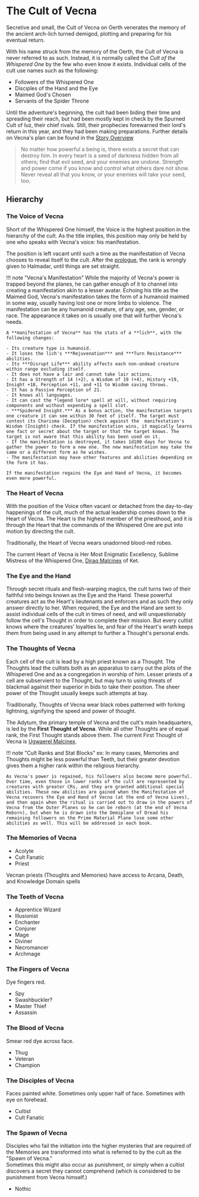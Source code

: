 # The Cult of Vecna

Secretive and small, the Cult of Vecna on Oerth venerates the memory of the ancient arch-lich turned demigod, plotting and preparing for his eventual return.  

With his name struck from the memory of the Oerth, the Cult of Vecna is never referred to as such. Instead, it is normally called the *Cult of the Whispered One* by the few who even know it exists. Individual cells of the cult use names such as the following:  

- Followers of the Whispered One
- Disciples of the Hand and the Eye
- Maimed God's Chosen
- Servants of the Spider Throne

Until the adventure's beginning, the cult had been biding their time and spreading their reach, but had been mostly kept in check by the Spurned Cult of Iuz, their chief rivals. Still, their prophecies forewarned their lord's return in this year, and they had been making preparations. Further details on Vecna's plan can be found in the [Story Overview](../overview.md#vecnas-plan)  

> No matter how powerful a being is, there exists a secret that can destroy him. In every heart is a seed of darkness hidden from all others; find that evil seed, and your enemies are undone. Strength and power come if you know and control what others dare not show. Never reveal all that you know, or your enemies will take your seed, too.  

## Hierarchy

### The Voice of Vecna

Short of the Whispered One himself, the Voice is the highest position in the hierarchy of the cult. As the title implies, this position may only be held by one who speaks with Vecna's voice: his manifestation.  

The position is left vacant until such a time as the manifestation of Vecna chooses to reveal itself to the cult. After the [prologue](../vl/0-a-prologue.md), the rank is wrongly given to Halmadar, until things are set straight.  

!!! note "Vecna's Manifestation"
    While the majority of Vecna's power is trapped beyond the planes, he can gather enough of it to channel into creating a manifestation akin to a lesser avatar. Echoing his title as the Maimed God, Vecna's manifestation takes the form of a humanoid maimed in some way, usually having lost one or more limbs to violence. The manifestation can be any humanoid creature, of any age, sex, gender, or race. The appearance it takes on is usually one that will further Vecna's needs.  

    A **manifestation of Vecna** has the stats of a **lich**, with the following changes:

    - Its creature type is humanoid.  
    - It loses the lich's ***Rejuvenation*** and ***Turn Resistance*** abilities.  
    - Its ***Disrupt Life*** ability affects each non-undead creature within range excluding itself.  
    - It does not have a lair and cannot take lair actions.  
    - It has a Strength of 14 (+2), a Wisdom of 19 (+4), History +19, Insight +18, Perception +11, and +11 to Wisdom saving throws.  
    - It has a Passive Perception of 21.  
    - It knows all languages.  
    - It can cast the *legend lore* spell at will, without requiring components and without expending a spell slot.  
    - ***Spidered Insight.*** As a bonus action, the manifestation targets one creature it can see within 30 feet of itself. The target must contest its Charisma (Deception) check against the  manifestation's Wisdom (Insight) check. If the manifestation wins, it magically learns one fact or secret about the target or that the target knows. The target is not aware that this ability has been used on it.  
    - If the manifestation is destroyed, it takes 1d100 days for Vecna to gather the power to form a new one. The new manifestation may take the same or a different form as he wishes.  
    - The manifestation may have other features and abilities depending on the form it has.  

    If the manifestation regains the Eye and Hand of Vecna, it becomes even more powerful.  

### The Heart of Vecna

With the position of the Voice often vacant or detached from the day-to-day happenings of the cult, much of the actual leadership comes down to the Heart of Vecna. The Heart is the highest member of the priesthood, and it is through the Heart that the commands of the Whispered One are put into motion by directing the cult.  

Traditionally, the Heart of Vecna wears unadorned blood-red robes.  

The current Heart of Vecna is Her Most Enigmatic Excellency, Sublime Mistress of the Whispered One, [Diraq Malcinex](dramatis-personae.md#diraq-malcinex) of Ket.  

### The Eye and the Hand

Through secret rituals and flesh-warping magics, the cult turns two of their faithful into beings known as the Eye and the Hand. These powerful creatures act as the Heart's lieutenants and enforcers and as such they only answer directly to her. When required, the Eye and the Hand are sent to assist individual cells of the cult in times of need, and will unquestionably follow the cell's Thought in order to complete their mission. But every cultist knows where the creatures' loyalties lie, and fear of the Heart's wrath keeps them from being used in any attempt to further a Thought's personal ends.  

### The Thoughts of Vecna

Each cell of the cult is lead by a high priest known as a Thought. The Thoughts lead the cultists both as an apparatus to carry out the plots of the Whispered One and as a congregation in worship of him. Lesser priests of a cell are subservient to the Thought, but may turn to using threats of blackmail against their superior in bids to take their position. The sheer power of the Thought usually keeps such attempts at bay.  

Traditionally, Thoughts of Vecna wear black robes patterned with forking lightning, signifying the speed and power of thought.  

The Adytum, the primary temple of Vecna and the cult's main headquarters, is led by the **First Thought of Vecna**. While all other Thoughts are of equal rank, the First Thought stands above them. The current First Thought of Vecna is [Ugwaerel Malcinex](../dvd/dramatis-personae.md#ugwaerel-malcinex).  

!!! note "Cult Ranks and Stat Blocks"
    ex: In many cases, Memories and Thoughts might be less powerful than Teeth, but their greater devotion gives them a higher rank within the religious hierarchy.
    
    As Vecna's power is regained, his followers also become more powerful. Over time, even those in lower ranks of the cult are represented by creatures with greater CRs, and they are granted additional special abilities. These new abilities are gained when the Manifestation of Vecna recovers the Eye and Hand of Vecna (at the end of Vecna Lives), and then again when the ritual is carried out to draw in the powers of Vecna from the Outer Planes so he can be reborn (at the end of Vecna Reborn), but when he is drawn into the Demiplane of Dread his remaining followers on the Prime Material Plane lose some other abilities as well. This will be addressed in each book.  

### The Memories of Vecna

- Acolyte
- Cult Fanatic
- Priest

Vecnan priests (Thoughts and Memories) have access to Arcana, Death, and Knowledge Domain spells

### The Teeth of Vecna

- Apprentice Wizard
- Illusionist
- Enchanter
- Conjurer
- Mage
- Diviner
- Necromancer
- Archmage

### The Fingers of Vecna

Dye fingers red.  

- Spy
- Swashbuckler?
- Master Thief
- Assassin

### The Blood of Vecna

Smear red dye across face.  

- Thug
- Veteran
- Champion

### The Disciples of Vecna

Faces painted white. Sometimes only upper half of face. Sometimes with eye on forehead.  

- Cultist
- Cult Fanatic

### The Spawn of Vecna

Disciples who fail the initiation into the higher mysteries that are required of the Memories are transformed into what is referred to by the cult as the "Spawn of Vecna."  
Sometimes this might also occur as punishment, or simply when a cultist discovers a secret they cannot comprehend (which is considered to be punishment from Vecna himself.)

- Nothic

